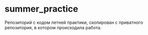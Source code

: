 # summer_practice
Репозиторий с кодом летней практики, скопирован с приватного репозитория, в котором происходила работа.
